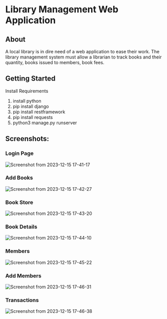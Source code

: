 # Library Management Web Application

## About
A local library is in dire need of a web application to ease their work. The library management system must allow a librarian to track books and their quantity, books issued to members, book fees.
## Getting Started
Install Requirements 
1. install python 
2. pip install django
3. pip install restframework
4. pip install requests
5. python3 manage.py runserver
## Screenshots:
### Login Page
![Screenshot from 2023-12-15 17-41-17](https://github.com/Ashna8378/librarymanagement_system/assets/121333185/701b7642-b0a3-476d-b945-c005415b5adb)
### Add Books 
![Screenshot from 2023-12-15 17-42-27](https://github.com/Ashna8378/librarymanagement_system/assets/121333185/728e25f8-b923-4467-a291-064ce64cac51)
### Book Store
![Screenshot from 2023-12-15 17-43-20](https://github.com/Ashna8378/librarymanagement_system/assets/121333185/381b1d3c-dcd6-4cd7-83f7-93be4a344c8a)
### Book Details
![Screenshot from 2023-12-15 17-44-10](https://github.com/Ashna8378/librarymanagement_system/assets/121333185/96a65f79-bb80-4853-983b-184dbf6c6c2a)
### Members
![Screenshot from 2023-12-15 17-45-22](https://github.com/Ashna8378/librarymanagement_system/assets/121333185/201b90b3-644c-4731-b80e-541db72bc3aa)
### Add Members
![Screenshot from 2023-12-15 17-46-31](https://github.com/Ashna8378/librarymanagement_system/assets/121333185/87c52d28-5169-43de-9c3f-b5cf615044dc)
### Transactions
![Screenshot from 2023-12-15 17-46-38](https://github.com/Ashna8378/librarymanagement_system/assets/121333185/8e9d07e6-73e9-44d0-8544-24f5a0a46939)
